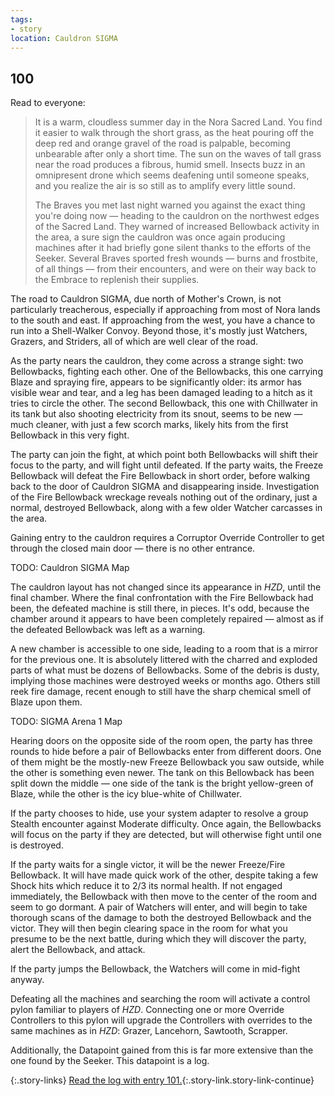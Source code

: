 ```yaml
---
tags:
- story
location: Cauldron SIGMA
---
```


## 100

Read to everyone:

> It is a warm, cloudless summer day in the Nora Sacred Land.
> You find it easier to walk through the short grass, as the heat pouring off the deep red and orange gravel of the road is palpable, becoming unbearable after only a short time.
> The sun on the waves of tall grass near the road produces a fibrous, humid smell.
> Insects buzz in an omnipresent drone which seems deafening until someone speaks, and you realize the air is so still as to amplify every little sound.
>
> The Braves you met last night warned you against the exact thing you're doing now — heading to the cauldron on the northwest edges of the Sacred Land.
> They warned of increased Bellowback activity in the area, a sure sign the cauldron was once again producing machines after it had briefly gone silent thanks to the efforts of the Seeker.
> Several Braves sported fresh wounds — burns and frostbite, of all things — from their encounters, and were on their way back to the Embrace to replenish their supplies.

The road to Cauldron SIGMA, due north of Mother's Crown, is not particularly treacherous, especially if approaching from most of Nora lands to the south and east.
If approaching from the west, you have a chance to run into a Shell-Walker Convoy.
Beyond those, it's mostly just Watchers, Grazers, and Striders, all of which are well clear of the road.

As the party nears the cauldron, they come across a strange sight: two Bellowbacks, fighting each other.
One of the Bellowbacks, this one carrying Blaze and spraying fire, appears to be significantly older: its armor has visible wear and tear, and a leg has been damaged leading to a hitch as it tries to circle the other.
The second Bellowback, this one with Chillwater in its tank but also shooting electricity from its snout, seems to be new — much cleaner, with just a few scorch marks, likely hits from the first Bellowback in this very fight.

The party can join the fight, at which point both Bellowbacks will shift their focus to the party, and will fight until defeated.
If the party waits, the Freeze Bellowback will defeat the Fire Bellowback in short order, before walking back to the door of Cauldron SIGMA and disappearing inside.
Investigation of the Fire Bellowback wreckage reveals nothing out of the ordinary, just a normal, destroyed Bellowback, along with a few older Watcher carcasses in the area.

Gaining entry to the cauldron requires a Corruptor Override Controller to get through the closed main door — there is no other entrance.

TODO: Cauldron SIGMA Map

The cauldron layout has not changed since its appearance in _HZD_, until the final chamber.
Where the final confrontation with the Fire Bellowback had been, the defeated machine is still there, in pieces.
It's odd, because the chamber around it appears to have been completely repaired — almost as if the defeated Bellowback was left as a warning.

A new chamber is accessible to one side, leading to a room that is a mirror for the previous one.
It is absolutely littered with the charred and exploded parts of what must be dozens of Bellowbacks.
Some of the debris is dusty, implying those machines were destroyed weeks or months ago.
Others still reek fire damage, recent enough to still have the sharp chemical smell of Blaze upon them.

TODO: SIGMA Arena 1 Map

Hearing doors on the opposite side of the room open, the party has three rounds to hide before a pair of Bellowbacks enter from different doors.
One of them might be the mostly-new Freeze Bellowback you saw outside, while the other is something even newer.
The tank on this Bellowback has been split down the middle — one side of the tank is the bright yellow-green of Blaze, while the other is the icy blue-white of Chillwater.

If the party chooses to hide, use your system adapter to resolve a group Stealth encounter against Moderate difficulty.
Once again, the Bellowbacks will focus on the party if they are detected, but will otherwise fight until one is destroyed.

If the party waits for a single victor, it will be the newer Freeze/Fire Bellowback.
It will have made quick work of the other, despite taking a few Shock hits which reduce it to 2/3 its normal health.
If not engaged immediately, the Bellowback with then move to the center of the room and seem to go dormant.
A pair of Watchers will enter, and will begin to take thorough scans of the damage to both the destroyed Bellowback and the victor.
They will then begin clearing space in the room for what you presume to be the next battle, during which they will discover the party, alert the Bellowback, and attack.

If the party jumps the Bellowback, the Watchers will come in mid-fight anyway.

Defeating all the machines and searching the room will activate a control pylon familiar to players of _HZD_.
Connecting one or more Override Controllers to this pylon will upgrade the Controllers with overrides to the same machines as in _HZD_: Grazer, Lancehorn, Sawtooth, Scrapper.

Additionally, the Datapoint gained from this is far more extensive than the one found by the Seeker.
This datapoint is a log.

{:.story-links}
[Read the log with entry 101.](101-sigma-log.md){:.story-link.story-link-continue}
